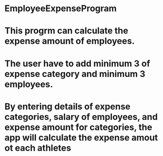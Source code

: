 # EmployeeExpenseProgram
# This progrm can calculate the expense amount of employees.
# The user have to add minimum 3 of expense category and minimum 3 employees.
# By entering details of expense categories, salary of employees, and expense amount for categories, the app will calculate the expense amout ot each athletes

